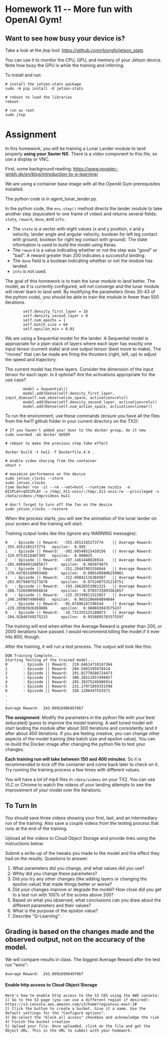 # Homework 11 -- More fun with OpenAI Gym!

## Want to see how busy your device is?
Take a look at the jtop tool: https://github.com/rbonghi/jetson_stats

You can use it to monitor the CPU, GPU, and memory of your Jetson device. Note how busy the GPU is while the training and inferring.

To install and run:
```
# install the jetson-stats package
sudo -H pip install -U jetson-stats

# reboot to load the libraries
reboot

# run as root
sudo jtop
```

# Assignment
In this homework, you will be training a Lunar Lander module to land properly **using your Xavier NX**. There is a video component to this file, so use a display or VNC.

First, some background reading: https://www.novatec-gmbh.de/en/blog/introduction-to-q-learning/

We are using a container base image with all the OpenAI Gym prerequisites installed. 

The python code is in agent_lunar_lander.py.

In the python code, the `env.step()` method directs the lander module to take another step (equivalent to one frame of video) and returns several fields: `state`, `reward`, `done`, and `info`. 

 - The `state` is a vector with eight values (x and y position, x and y velocity, lander angle and angular velocity, boolean for left leg contact with ground, boolean for right leg contact with ground). The state information is used to build the model using Keras.
 - The `reward` is a value indicating whether or not the step was "good" or "bad". A reward greater than 200 indicates a successful landing.
 - The `done` field is a boolean indicating whether or not the module has landed. 
 - `info` is not used.

The goal of this homework is to train the lunar module to land better. The model, as it is currently configured, will not converge and the lunar module will never learn to land well. By modifying the parameters (lines 30-43 of the python code), you should be able to train the module in fewer than 500 iterations.

```
        self.density_first_layer = 16
        self.density_second_layer = 8
        self.num_epochs = 1
        self.batch_size = 64
        self.epsilon_min = 0.01
```

We are using a Sequential model for the lander. A Sequential model is appropriate for a plain stack of layers where each layer has exactly one input tensor (current state) and one output tensor (best move to make). The "moves" that can be made are firing the thrusters (right, left, up) to adjust the speed and trajectory.

The current model has three layers. Consider the dimension of the input tensor for each layer. Is it optimal? Are the activations appropriate for the use case?

```
        model = Sequential()
        model.add(Dense(self.density_first_layer, input_dim=self.num_observation_space, activation=relu))
        model.add(Dense(self.density_second_layer, activation=relu))
        model.add(Dense(self.num_action_space, activation=linear))
```

To run the environment, use these commands (ensure you have all the files from the hw11 github folder in your current directory on the TX2):

```
# If you haven't added your User to the docker group, do it now
sudo usermod -aG docker $USER

# reboot to make the previous step take effect

docker build -t hw11 -f Dockerfile.4.4 .

# enable video sharing from the container
xhost +

# maximize performance on the device
sudo jetson_clocks --store
sudo jetson_clocks
time docker run -it --rm --net=host --runtime nvidia  -e DISPLAY=$DISPLAY -v /tmp/.X11-unix/:/tmp/.X11-unix:rw --privileged -v /data/videos:/tmp/videos hw11

# don't forget to turn off the fan on the device
sudo jetson_clocks --restore
```

When the process starts, you will see the animation of the lunar lander on your screen and the training will start.

Training output looks like this (ignore any WARNING messages):

```
0 	: Episode || Reward:  -355.4552185273774 	|| Average Reward:  -355.4552185273774 	 epsilon:  0.995
1 	: Episode || Reward:  -302.69548515410156 	|| Average Reward:  -329.0753518407395 	 epsilon:  0.990025
2 	: Episode || Reward:  -197.1461440026914 	|| Average Reward:  -285.09894922805677 	 epsilon:  0.985074875
3 	: Episode || Reward:  -251.29447991556844 	|| Average Reward:  -276.64783189993466 	 epsilon:  0.9801495006250001
4 	: Episode || Reward:  -312.69842116384507 	|| Average Reward:  -283.85794975271676 	 epsilon:  0.9752487531218751
5 	: Episode || Reward:  -193.10620553981315 	|| Average Reward:  -268.73265905056616 	 epsilon:  0.9703725093562657
6 	: Episode || Reward:  -125.35339813322857 	|| Average Reward:  -248.2499074909465 	 epsilon:  0.9655206468094844
7 	: Episode || Reward:  -95.87496167296544 	|| Average Reward:  -229.20303926369886 	 epsilon:  0.960693043575437
8 	: Episode || Reward:  -10.731355125180073 	|| Average Reward:  -204.92840769275233 	 epsilon:  0.9558895783575597
```

The training will end when either the Average Reward is greater than 200, or 2000 iterations have passed. I would recommend killing the model if it ever hits 800, though.

After the training, it will run a test process. The output will look like this:

```
DQN Training Complete...
Starting Testing of the trained model...
0       : Episode || Reward:  219.64614710147364
1       : Episode || Reward:  204.5401595978414
2       : Episode || Reward:  191.82778586724473
3       : Episode || Reward:  300.26513457499857
4       : Episode || Reward:  265.38375246986914
5       : Episode || Reward:  231.17971859331598
6       : Episode || Reward:  158.1286447553571
.
.
.
Average Reward:  243.09916996497867
```

**The assignment**: Modify the parameters in the python file with your best (educated) guess to improve the model training. A well tuned model will start landing the module after about 300 iterations and consistently land it after about 400 iterations. If you are feeling creative, you can change other aspects of the model training (like batch size and epsilon value). You can re-build the Docker image after changing the python file to test your changes. 

**Each training run will take between 150 and 400 minutes**. So it is recommended to kick off the container and come back later to check on it. Try running the training process a few times with different values.

You will have a lot of mp4 files in `/data/videos` on your TX2. You can use VLC or Chrome to watch the videos of your landing attempts to see the improvement of your model over the iterations.

## To Turn In
You should save three videos showing your first, last, and an intermediary run of the training. Also save a couple videos from the testing process that runs at the end of the training.

Upload all the videos to Cloud Object Storage and provide links using the instructions below.

Submit a write-up of the tweaks you made to the model and the effect they had on the results. 
Questions to answer:
1) What parameters did you change, and what values did you use? 
2) Whhy did you change these parameters?
3) Did you try any other changes (like adding layers or changing the epsilon value) that made things better or worse?
4) Did your changes improve or degrade the model? How close did you get to a test run with 100% of the scores above 200?
5) Based on what you observed, what conclusions can you draw about the different parameters and their values? 
6) What is the purpose of the epsilon value?
7) Describe "Q-Learning".

## Grading is based on the changes made and the observed output, not on the accuracy of the model.

We will compare results in class. The biggest Average Reward after the test run "wins":

```
Average Reward:  243.09916996497867
```

#### Enable http access to Cloud Object Storage

```
Here's how to enable http access to the S3 COS using the AWS console:
1) Go to the S3 page (you can use a different region if desired): https://s3.console.aws.amazon.com/s3/home?region=us-east-2#
2) Click the button to create a bucket. Give it a name. Use the default settings for the "Configure options".
3) De-select the "block all access" checkbox and acknowledge the risk
4) Finish the bucket creation
5) Upload your file. Once uploaded, click on the file and get the Object URL. This is the URL to submit with your homework.
```
